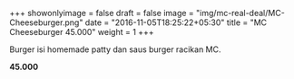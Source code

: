 +++
showonlyimage = false
draft = false
image = "img/mc-real-deal/MC-Cheeseburger.png"
date = "2016-11-05T18:25:22+05:30"
title = "MC Cheeseburger 45.000"
weight = 1
+++

Burger isi homemade patty dan saus burger racikan MC.

**45.000**
